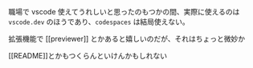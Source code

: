 職場で vscode 使えてうれしいと思ったのもつかの間、実際に使えるのは `vscode.dev` のほうであり、`codespaces` は結局使えない。

拡張機能で [[previewer]] とかあると嬉しいのだが、それはちょっと微妙か

[[README]]とかもつくらんといけんかもしれない
